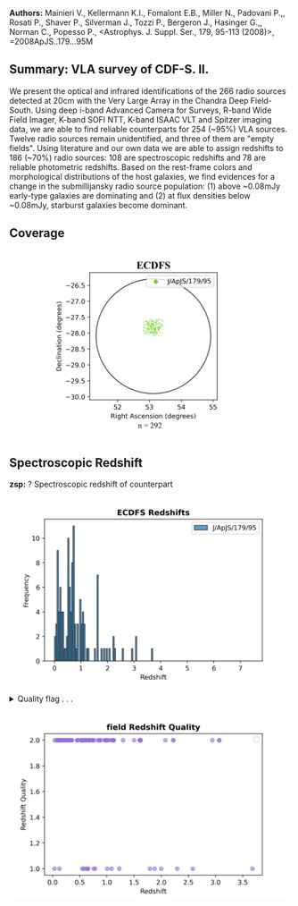 **Authors:** Mainieri V., Kellermann K.I., Fomalont E.B., Miller N., Padovani P.,, Rosati P., Shaver P., Silverman J., Tozzi P., Bergeron J., Hasinger G.,, Norman C., Popesso P., <Astrophys. J. Suppl. Ser., 179, 95-113 (2008)>, =2008ApJS..179...95M

## Summary: VLA survey of CDF-S. II. 

We present the optical and infrared identifications of the 266 radio sources detected at 20cm with the Very Large Array in the Chandra Deep Field-South. Using deep i-band Advanced Camera for Surveys, R-band Wide Field Imager, K-band SOFI NTT, K-band ISAAC VLT and Spitzer imaging data, we are able to find reliable counterparts for 254 (~95%) VLA sources. Twelve radio sources remain unidentified, and three of them are "empty fields". Using literature and our own data we are able to assign redshifts to 186 (~70%) radio sources: 108 are spectroscopic redshifts and 78 are reliable photometric redshifts. Based on the rest-frame colors and morphological distributions of the host galaxies, we find evidences for a change in the submillijansky radio source population: (1) above ~0.08mJy early-type galaxies are dominating and (2) at flux densities below ~0.08mJy, starburst galaxies become dominant.
## Coverage
![image](https://raw.githubusercontent.com/joshgithubbin/Sherlock-DDF/refs/heads/main/Catalogue%20Plotting/Catalogues/J-ApJS-179-95/Subcatalogues/ECDFS/Plots/fieldcover.png)
## Spectroscopic Redshift 
 
**zsp:** ? Spectroscopic redshift of counterpart 
 

![image](https://raw.githubusercontent.com/joshgithubbin/Sherlock-DDF/refs/heads/main/Catalogue%20Plotting/Catalogues/J-ApJS-179-95/Subcatalogues/ECDFS/Plots/zspec.png)
<details>
<summary>Quality flag . . .

![image](https://raw.githubusercontent.com/joshgithubbin/Sherlock-DDF/refs/heads/main/Catalogue%20Plotting/Catalogues/J-ApJS-179-95/Subcatalogues/ECDFS/Plots/q_zspec.png)</summary>
## Photometric Redshift 
 
**zph:** ? Photometric redshift of counterpart 
 

![image](https://raw.githubusercontent.com/joshgithubbin/Sherlock-DDF/refs/heads/main/Catalogue%20Plotting/Catalogues/J-ApJS-179-95/Subcatalogues/ECDFS/Plots/zphot.png)
## Catalogue Schema

<details>
<summary>table[34].dat</summary>

| Bytes   | Format   | Units          | Label    | Explanations                                        |
|:--------|:---------|:---------------|:---------|:----------------------------------------------------|
| 1- 3    | I3       | ---            | Seq      | Running identification number                       |
| 4       | A1       | ---            | m_Seq    | [AB] Multiplicity index (for source 178)            |
| 6       | I1       | h              | RAh      | Radio Hour of Right Ascension (J2000)               |
| 8- 9    | I2       | min            | RAm      | Radio Minute of Right Ascension (J2000)             |
| 11- 15  | F5.2     | s              | RAs      | Radio Second of Right Ascension (J2000)             |
| 17      | A1       | ---            | DE-      | Sign of the Radio Declination (J2000)               |
| 18- 19  | I2       | deg            | DEd      | Radio Degree of Declination (J2000)                 |
| 21- 22  | I2       | arcmin         | DEm      | Radio Arcminute of Declination (J2000)              |
| 24- 27  | F4.1     | arcsec         | DEs      | Radio Arcsecond of Declination (J2000)              |
| 29      | I1       | h              | RAOh     | ? Optical Hour of Right Ascension (J2000) (1)       |
| 31- 32  | I2       | min            | RAOm     | ? Optical Minute of Right Ascension (J2000) (1)     |
| 34- 38  | F5.2     | s              | RAOs     | ? Optical Second of Right Ascension (J2000) (1)     |
| 40      | A1       | ---            | DEO-     | Sign of the Optical Declination (J2000)(1)          |
| 41- 42  | I2       | deg            | DEOd     | ? Optical Degree of Declination (J2000) (1)         |
| 44- 45  | I2       | arcmin         | DEOm     | ? Optical Arcminute of Declination (J2000) (1)      |
| 47- 50  | F4.1     | arcsec         | DEOs     | ? Optical Arcsecond of Declination (J2000) (1)      |
| 52- 54  | F3.1     | arcsec         | Sep      | ? Separation between Radio and Optical positions    |
| 55      | A1       | ---            | ---      | [0]                                                 |
| 57- 63  | F7.2     | ---            | LR       | ? Likelihood ratio (2)                              |
| 65- 68  | F4.2     | ---            | Rel      | ? Reliability parameter (3)                         |
| 70- 76  | A7       | ---            | Cat      | Catalog counterpart selected from (4)               |
| 78      | A1       | ---            | l_Rmag   | Limit flag on Rmag                                  |
| 79- 83  | F5.2     | mag            | Rmag     | ? R-band AB magnitude                               |
| 85- 88  | F4.2     | mag            | e_Rmag   | ? Uncertainty in Rmag                               |
| 90      | A1       | ---            | f_Rmag   | [S] Flag on Rmag (only for table3) (5)              |
| 92      | A1       | ---            | l_Kmag   | Limit flag on Kmag                                  |
| 93- 97  | F5.2     | mag            | Kmag     | ? K-band AB magnitude                               |
| 99-102  | F4.2     | mag            | e_Kmag   | ? Uncertainty in Kmag                               |
| 104-108 | F5.3     | ---            | zsp      | ? Spectroscopic redshift of counterpart             |
| 109     | A1       | ---            | r_zsp    | [a-g] zsp reference (6)                             |
| 111     | I1       | ---            | q_zsp    | [1/2]? Quality flag for zsp (2=secure) (7)          |
| 113-116 | F4.2     | ---            | zph      | ? Photometric redshift of counterpart               |
| 118-122 | F5.3     | ---            | e_zph    | ? Uncertainty in zph                                |
| 124-125 | A2       | ---            | r_zph    | Origin and note on zph (only for table3) (8)        |
| 3       | for      | further        | details. | Note (4): Catalog as follows:                       |
| 2005    | (Cat.    | J/A+A/434/53), | 2006     | (Cat. J/A+A/454/423), 2008 (Cat. J/A+A/478/83). The |
| 2       | =        | secure         | redshift | (multiple spectral features);                       |
| 1       | =        | tentative      | redshift | (e.g. based on a single emission line).             |
| 1       | =        | Photometric    | redshift | from Wolf et al. (2004, Cat. II/253,                |
| 2       | =        | Photometric    | redshift | from Grazian et al. (2006, Cat. J/A+A/449/951,      |
| 3       | =        | Photometric    | redshift | from Zheng et al. (2004, Cat. J/ApJS/155/73,        |

**Note**: Of the primary counterpart. The positional error is 0.05".
Note (2): LR=(q(m)f(r))/n(m) where q(m) is the expected probability
     distribution as a function of magnitude of the true counterparts, f(r)
     is the probability distribution of the positional errors, and n(m) is
     the surface density as a function of magnitude of background objects.
Note (3): The reliability of a particular source j to be the true
     counterpart is given by R_j_=LR_j_/({Sigma}_i_LR_i_+(1-Q)') where i
     runs over the set of all candidate counterparts for that particular
     radio source, and Q is the probability that the counterpart of the
     source is above the magnitude limit of the optical/NIR catalog. See
     section 3 for further details.
Note (4): Catalog as follows:
    ACS-i = i band catalog from ACS/GOODS;
    WFI-R = R band catalog from WFI;
  ISAAC-K = K band catalog from ISAAC;
   SOFI-K = K band catalog from SOFI;
     GEMS = z band catalog from ACS/GEMS;
  SPITZER = IRAC and MIPS images.
Note (5):
    S = The optical photometry could be contaminated by a close-by bright star.
Note (6): Flag as follows:
    a = Spectroscopic redshift from Szokoly et al. (2004, Cat. J/ApJS/155/271,
        <[SBH2004] JHHMMSS.ss+DDMMSS.s> in Simbad). The average redshift
        uncertainty is {Delta}z=0.005.
    b = Spectroscopic redshift from Silvermann et al., in preparation.
    c = Spectroscopic redshift from Vanzella et al. 2005 (Cat. J/A+A/434/53),
        2006 (Cat. J/A+A/454/423), 2008 (Cat. J/A+A/478/83). The
        average redshift uncertainty is {Delta}z=0.00055.
    d = Spectroscopic redshift from Popesso et al. (2009A&A...494..443P).
    e = Spectroscopic redshift from Le Fevre (2004, Cat. J/A+A/428/1043,
        <VCDFS NNNNNN> in Simbad). The average redshift uncertainty is
        {Delta}z=0.0012.
    f = Spectroscopic redshift from Mignoli et al. (2005, Cat. J/A+A/437/883).
    g = Spectroscopic redshift from Ravikumar et al. (2007,
        Cat. J/A+A/465/1099, <[RPF2007] EIS JHHMMSS.ss+DDMMSS.s> in Simbad).
Note (7): Quality flag as follows:
    2 = secure redshift (multiple spectral features);
    1 = tentative redshift (e.g. based on a single emission line).
Note (8): Flag as follows:
    1 = Photometric redshift from Wolf et al. (2004, Cat. II/253,
        <[WDK2001] NNNNN> or <COMBO JHHMMSSs+DDMMSS> in Simbad)).
    2 = Photometric redshift from Grazian et al. (2006, Cat. J/A+A/449/951,
        <GOODS-MUSIC NNNNN> in Simbad).
    3 = Photometric redshift from Zheng et al. (2004, Cat. J/ApJS/155/73,
        <[GZW2002] XID NNN> in Simbad).
    * = The optical photometry could be contaminated by a close-by
        (~1.3") source.

</details>
